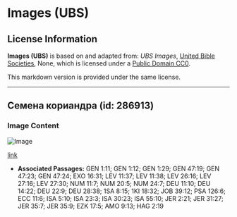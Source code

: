 # Images (UBS)

## License Information

**Images (UBS)** is based on and adapted from: _UBS Images_, [United Bible Societies](https://unitedbiblesocieties.org/), None, which is licensed under a [Public Domain CC0](https://creativecommons.org/public-domain/cc0/).

This markdown version is provided under the same license.



--------------------------------

## Семена кориандра (id: 286913)

### Image Content

![Image](https://cdn.aquifer.bible/aquifer-content/resources/Media/WEB-0149_coriander_seed.jpg)

[link](https://cdn.aquifer.bible/aquifer-content/resources/Media/WEB-0149_coriander_seed.jpg)

* **Associated Passages:** GEN 1:11; GEN 1:12; GEN 1:29; GEN 47:19; GEN 47:23; GEN 47:24; EXO 16:31; LEV 11:37; LEV 11:38; LEV 26:16; LEV 27:16; LEV 27:30; NUM 11:7; NUM 20:5; NUM 24:7; DEU 11:10; DEU 14:22; DEU 22:9; DEU 28:38; 1SA 8:15; 1KI 18:32; JOB 39:12; PSA 126:6; ECC 11:6; ISA 5:10; ISA 23:3; ISA 30:23; ISA 55:10; JER 2:21; JER 31:27; JER 35:7; JER 35:9; EZK 17:5; AMO 9:13; HAG 2:19

